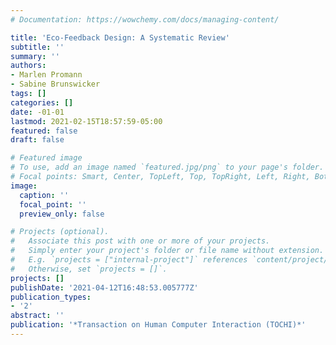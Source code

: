 ```yaml
---
# Documentation: https://wowchemy.com/docs/managing-content/

title: 'Eco-Feedback Design: A Systematic Review'
subtitle: ''
summary: ''
authors:
- Marlen Promann
- Sabine Brunswicker
tags: []
categories: []
date: -01-01
lastmod: 2021-02-15T18:57:59-05:00
featured: false
draft: false

# Featured image
# To use, add an image named `featured.jpg/png` to your page's folder.
# Focal points: Smart, Center, TopLeft, Top, TopRight, Left, Right, BottomLeft, Bottom, BottomRight.
image:
  caption: ''
  focal_point: ''
  preview_only: false

# Projects (optional).
#   Associate this post with one or more of your projects.
#   Simply enter your project's folder or file name without extension.
#   E.g. `projects = ["internal-project"]` references `content/project/deep-learning/index.md`.
#   Otherwise, set `projects = []`.
projects: []
publishDate: '2021-04-12T16:48:53.005777Z'
publication_types:
- '2'
abstract: ''
publication: '*Transaction on Human Computer Interaction (TOCHI)*'
---
```

